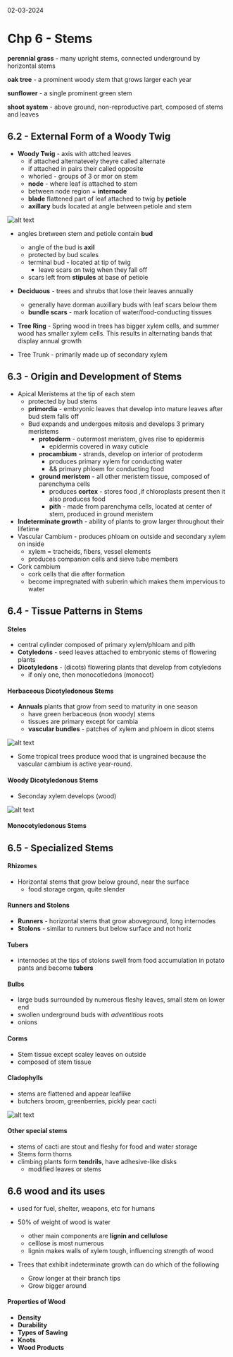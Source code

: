 02-03-2024

# Chp 6 - Stems

**perennial grass** - many upright stems, connected underground by horizontal stems 

**oak tree** - a prominent woody stem that grows larger each year 

**sunflower** - a single prominent green stem 

**shoot system** - above ground, non-reproductive part, composed of stems and leaves

## 6.2 - External Form of a Woody Twig

- **Woody Twig** - axis with attched leaves
    - if attached alternatevely theyre called alternate
    - if attached in pairs their called opposite
    - whorled - groups of 3 or mor on stem
    - **node** - where leaf is attached to stem
    - between node region = **internode**
    - **blade** flattened part of leaf attached to twig by **petiole**
    - **axillary** buds located at angle between petiole and stem

![alt text](/pics/bid40835_0601l.png)

- angles bretween stem and petiole contain **bud**
    - angle of the bud is **axil**
    - protected by bud scales
    - terminal bud - located at tip of twig
        - leave scars on twig when they fall off
    - scars left from **stipules** at base of petiole

- **Deciduous** - trees and shrubs that lose their leaves annually
    - generally have dorman auxillary buds with leaf scars below them
    - **bundle scars** - mark location of water/food-conducting tissues

- **Tree Ring** - Spring wood in trees has bigger xylem cells, and summer wood has smaller xylem cells. This results in alternating bands that display annual growth
- Tree Trunk - primarily made up of secondary xylem

## 6.3 - Origin and Development of Stems

- Apical Meristems at the tip of each stem
    - protected by bud stems
    - **primordia** - embryonic leaves that develop into mature leaves after bud stem falls off
    - Bud expands and undergoes mitosis and develops 3 primary meristems
        - **protoderm** - outermost meristem, gives rise to epidermis
            - epidermis covered in waxy cuticle
        - **procambium** - strands, develop on interior of protoderm
            - produces primary xylem for conducting water
            - && primary phloem for conducting food
        - **ground meristem** - all other meristem tissue, composed of parenchyma cells
            - produces **cortex** - stores food ,if chloroplasts present then it also produces food
            - **pith** - made from parenchyma cells, located at center of stem, produced in ground meristem 
- **Indeterminate growth** - ability of plants to grow larger throughout their lifetime
- Vascular Cambium - produces phloam on outside and secondary xylem on inside
    - xylem = tracheids, fibers, vessel elements
    - produces companion cells and sieve tube members
- Cork cambium
    - cork cells that die after formation 
    - become impregnated with suberin which makes them impervious to water

## 6.4 - Tissue Patterns in Stems

#### Steles

- central cylinder composed of primary xylem/phloam and pith
- **Cotyledons** - seed leaves attached to embryonic stems of flowering plants
- **Dicotyledons** - (dicots) flowering plants that develop from cotyledons
    - if only one, then monocotledons (monocot)

#### Herbaceous Dicotyledonous Stems

- **Annuals** plants that grow from seed to maturity in one season
    - have green herbaceous (non woody) stems
    - tissues are primary except for cambia
    - **vascular bundles** - patches of xylem and phloem in dicot stems

![alt text](pics/bid40835_0605abl.png)

- Some tropical trees produce wood that is ungrained because the vascular cambium is active year-round.

#### Woody Dicotyledonous Stems

- Seconday xylem develops (wood)

![alt text](pics/bid40835_0609.png)

#### Monocotyledonous Stems

## 6.5 - Specialized Stems

#### Rhizomes

- Horizontal stems that grow below ground, near the surface
    - food storage organ, quite slender

#### Runners and Stolons 

- **Runners** - horizontal stems that grow aboveground, long internodes
- **Stolons** - similar to runners but below surface and not horiz

#### Tubers

- internodes at the tips of stolons swell from food accumulation in potato pants and become **tubers**

#### Bulbs

- large buds surrounded by numerous fleshy leaves, small stem on lower end
- swollen underground buds with *adventitious* roots
- onions

#### Corms

- Stem tissue except scaley leaves on outside
- composed of stem tissue

#### Cladophylls 

- stems are flattened and appear leaflike
- butchers broom, greenberries, pickly pear cacti

![alt text](pics/bid40835_0615.png)

#### Other special stems

- stems of cacti are stout and fleshy for food and water storage
- Stems form thorns 
- climbing plants form **tendrils**, have adhesive-like disks
    - modified leaves or stems

## 6.6 wood and its uses

- used for fuel, shelter, weapons, etc for humans
- 50% of weight of wood is water
    - other main components are **lignin and cellulose**
    - celllose is most numerous
    - lignin makes walls of xylem tough, influencing strength of wood

- Trees that exhibit indeterminate growth can do which of the following 
    - Grow longer at their branch tips
    - Grow bigger around

#### Properties of Wood

- **Density**
- **Durability**
- **Types of Sawing**
- **Knots**
- **Wood Products**